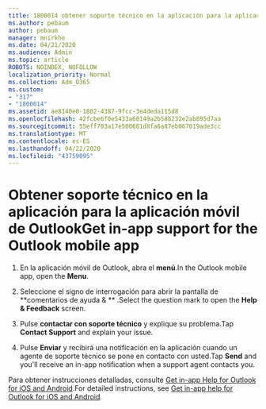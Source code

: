 ```yaml
---
title: 1800014 obtener soporte técnico en la aplicación para la aplicación móvil de Outlook
ms.author: pebaum
author: pebaum
manager: mnirkhe
ms.date: 04/21/2020
ms.audience: Admin
ms.topic: article
ROBOTS: NOINDEX, NOFOLLOW
localization_priority: Normal
ms.collection: Adm_O365
ms.custom:
- "317"
- "1800014"
ms.assetid: ae8140e0-1802-4387-9fcc-3e4deda115d8
ms.openlocfilehash: 42fcbe6f0e5433a60149a2b58b232e2ab895d7aa
ms.sourcegitcommit: 55eff703a17e500681d8fa6a87eb067019ade3cc
ms.translationtype: MT
ms.contentlocale: es-ES
ms.lasthandoff: 04/22/2020
ms.locfileid: "43759095"
---
```

# <a name="get-in-app-support-for-the-outlook-mobile-app"></a><span data-ttu-id="c15b3-102">Obtener soporte técnico en la aplicación para la aplicación móvil de Outlook</span><span class="sxs-lookup"><span data-stu-id="c15b3-102">Get in-app support for the Outlook mobile app</span></span>

1. <span data-ttu-id="c15b3-103">En la aplicación móvil de Outlook, abra el **menú**.</span><span class="sxs-lookup"><span data-stu-id="c15b3-103">In the Outlook mobile app, open the **Menu**.</span></span>

2. <span data-ttu-id="c15b3-104">Seleccione el signo de interrogación para abrir la pantalla de \*\*comentarios de ayuda &amp; \*\* .</span><span class="sxs-lookup"><span data-stu-id="c15b3-104">Select the question mark to open the **Help &amp; Feedback** screen.</span></span>

3. <span data-ttu-id="c15b3-105">Pulse **contactar con soporte técnico** y explique su problema.</span><span class="sxs-lookup"><span data-stu-id="c15b3-105">Tap **Contact Support** and explain your issue.</span></span>

4. <span data-ttu-id="c15b3-106">Pulse **Enviar** y recibirá una notificación en la aplicación cuando un agente de soporte técnico se pone en contacto con usted.</span><span class="sxs-lookup"><span data-stu-id="c15b3-106">Tap **Send** and you'll receive an in-app notification when a support agent contacts you.</span></span>

<span data-ttu-id="c15b3-107">Para obtener instrucciones detalladas, consulte [Get in-app Help for Outlook for iOS and Android](https://support.office.com/article/218a22d1-9fa5-4889-b689-de1c63493243.aspx#ID0EAABAAA=Contact_Support).</span><span class="sxs-lookup"><span data-stu-id="c15b3-107">For detailed instructions, see [Get in-app help for Outlook for iOS and Android](https://support.office.com/article/218a22d1-9fa5-4889-b689-de1c63493243.aspx#ID0EAABAAA=Contact_Support).</span></span>
